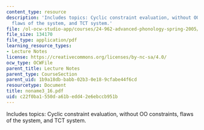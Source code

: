 ```yaml
---
content_type: resource
description: 'Includes topics: Cyclic constraint evaluation, without OO constraints,
  flaws of the system, and TCT system.'
file: /ol-ocw-studio-app/courses/24-962-advanced-phonology-spring-2005/c22f0ba1550da61bedd42e6ebccb951b_noname3_16.pdf
file_size: 134170
file_type: application/pdf
learning_resource_types:
- Lecture Notes
license: https://creativecommons.org/licenses/by-nc-sa/4.0/
ocw_type: OCWFile
parent_title: Lecture Notes
parent_type: CourseSection
parent_uid: 1b9a18db-babb-02b3-0e18-9cfabe44f6cd
resourcetype: Document
title: noname3_16.pdf
uid: c22f0ba1-550d-a61b-edd4-2e6ebccb951b
---
```

Includes topics: Cyclic constraint evaluation, without OO constraints, flaws of the system, and TCT system.